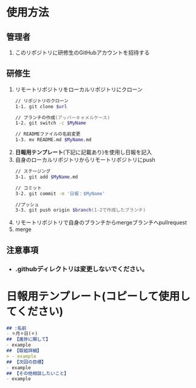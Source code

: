 # 使用方法 
## 管理者  
1. このリポジトリに研修生のGitHubアカウントを招待する  
## 研修生  
1. リモートリポジトリをローカルリポジトリにクローン  
    ```zsh  
    // リポジトリのクローン  
    1-1. git clone $url  

    // ブランチの作成(アッパーキャメルケース)  
    1-2. git switch -c $MyName  

    // READMEファイルの名前変更  
    1-3. mv README.md $MyName.md
    ```  
1. **日報用テンプレート**(下記に記載あり)を使用し日報を記入  
1. 自身のローカルリポジトリからリモートリポジトリにpush
    ```zsh  
    // ステージング
    3-1. git add $MyName.md

    // コミット
    3-2. git commit -m '日報：$MyName'

    //プッシュ
    3-3. git push origin $branch(1-2で作成したブランチ)
    ```
1. リモートリポジトリで自身のブランチからmergeブランチへpullrequest  
1. merge  
## 注意事項
- ### .githubディレクトリは変更しないでください。  

# 日報用テンプレート(コピーして使用してください)
```*.md
## :名前  
- ⚪︎月⚪︎日(⚪︎)  
## 【進捗に関して】  
- example  
## 【取組詳細】  
> - example  
## 【次回の目標】  
- example  
## 【その他相談したいこと】  
- example
```
